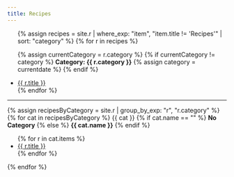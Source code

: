 ```yaml
---
title: Recipes
---
```


<ul class="index">
{% assign recipes = site.r | where_exp: "item", "item.title != 'Recipes'" | sort: "category" %}
{% for r in recipes %}
  
  {% assign currentCategory = r.category %}
  {% if currentCategory != category %}
    <b>Category: {{ r.category }}</b>
    {% assign category = currentdate %} 
  {% endif %}
  
  <li><a href="{{ r.url }}">{{ r.title }}</a></li>
{% endfor %}
</ul>

---

{% assign recipesByCategory = site.r | group_by_exp: "r", "r.category" %}
{% for cat in recipesByCategory %}
  {{ cat }}
  {% if cat.name == "" %}
    <b>No Category</b>
  {% else %}
    <b>{{ cat.name }}</b>
  {% endif %}
  <ul class="index">
    {% for r in cat.items %}
      <li><a href="{{ r.url }}">{{ r.title }}</a></li>
    {% endfor %}
  </ul>
{% endfor %}

